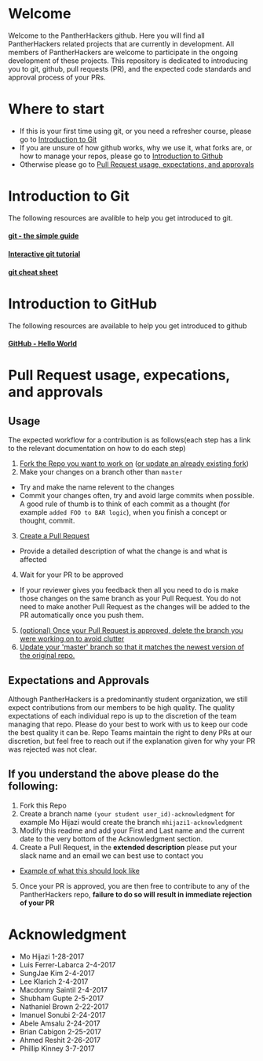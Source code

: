 # Welcome

Welcome to the PantherHackers github. Here you will find all PantherHackers related projects that are currently in development. All members of PantherHackers are welcome to participate in the ongoing development of these projects. This repository is dedicated to introducing you to git, github, pull requests (PR), and the expected code standards and approval process of your PRs.

# Where to start
- If this is your first time using git, or you need a refresher course, please go to [Introduction to Git](https://github.com/PantherHackers/StartHere#introduction-to-git)
- If you are unsure of how github works, why we use it, what forks are, or how to manage your repos, please go to [Introduction to Github](https://github.com/PantherHackers/StartHere#introduction-to-github)
- Otherwise please go to [Pull Request usage, expectations, and approvals](https://github.com/PantherHackers/StartHere#expectations-and-approvals)

# Introduction to Git
The following resources are avalible to help you get introduced to git.
#### [git - the simple guide](http://rogerdudler.github.io/git-guide/)
#### [Interactive git tutorial](https://try.github.io/levels/1/challenges/1)
#### [git cheat sheet](http://rogerdudler.github.io/git-guide/files/git_cheat_sheet.pdf)

# Introduction to GitHub

The following resources are available to help you get introduced to github
#### [GitHub - Hello World](https://guides.github.com/activities/hello-world/)

# Pull Request usage, expecations, and approvals
## Usage
The expected workflow for a contribution is as follows(each step has a link to the relevant documentation on how to do each step)

1. [Fork the Repo you want to work on](https://help.github.com/articles/fork-a-repo/) ([or update an already existing fork](https://gist.github.com/CristinaSolana/1885435))
2. Make your changes on a branch other than `master`
  * Try and make the name relevent to the changes
  * Commit your changes often, try and avoid large commits when possible. A good rule of thumb is to think of each commit as a thought (for example `added FOO to BAR logic`), when you finish a concept or thought, commit.
3. [Create a Pull Request](https://help.github.com/articles/creating-a-pull-request/)
  * Provide a detailed description of what the change is and what is affected
4. Wait for your PR to be approved
  * If your reviewer gives you feedback then all you need to do is make those changes on the same branch as your Pull Request. You do not need to make another Pull Request as the changes will be added to the PR automatically once you push them.
5. [(optional) Once your Pull Request is approved, delete the branch you were working on to avoid clutter](https://help.github.com/articles/viewing-branches-in-your-repository/#deleting-branches)
6. [Update your 'master' branch so that it matches the newest version of the original repo.]((https://gist.github.com/CristinaSolana/1885435))

## Expectations and Approvals
Although PantherHackers is a predominantly student organization, we still expect contributions from our members to be high quality. The quality expectations of each individual repo is up to the discretion of the team managing that repo. Please do your best to work with us to keep our code the best quality it can be. Repo Teams maintain the right to deny PRs at our discretion, but feel free to reach out if the explanation given for why your PR was rejected was not clear.

## If you understand the above please do the following:
 1. Fork this Repo
 2. Create a branch name `(your student user_id)-acknowledgment` for example Mo Hijazi would create the branch `mhijazi1-acknowledgment`
 3. Modify this readme and add your First and Last name and the current date to the very bottom of the Acknowledgment section.
 4. Create a Pull Request, in the **extended description** please put your slack name and an email we can best use to contact you
  * [Example of what this should look like](https://github.com/PantherHackers/StartHere/pull/2)
 5. Once your PR is approved, you are then free to contribute to any of the PantherHackers repo, **failure to do so will result in immediate rejection of your PR**

# Acknowledgment

- Mo Hijazi 1-28-2017
- Luis Ferrer-Labarca 2-4-2017
- SungJae Kim 2-4-2017
- Lee Klarich 2-4-2017
- Macdonny Saintil 2-4-2017
- Shubham Gupte 2-5-2017
- Nathaniel Brown 2-22-2017
- Imanuel Sonubi 2-24-2017
- Abele Amsalu 2-24-2017
- Brian Cabigon 2-25-2017
- Ahmed Reshit 2-26-2017
- Phillip Kinney 3-7-2017
